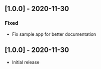 ## [1.0.0] - 2020-11-30

### Fixed
* Fix sample app for better documentation


## [1.0.0] - 2020-11-30

* Initial release

